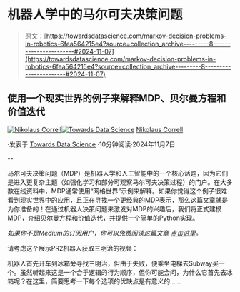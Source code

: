 # 机器人学中的马尔可夫决策问题

> 原文：[https://towardsdatascience.com/markov-decision-problems-in-robotics-6fea564215e4?source=collection_archive---------8-----------------------#2024-11-07](https://towardsdatascience.com/markov-decision-problems-in-robotics-6fea564215e4?source=collection_archive---------8-----------------------#2024-11-07)

## 使用一个现实世界的例子来解释MDP、贝尔曼方程和价值迭代

[](https://medium.com/@nikolaus.correll?source=post_page---byline--6fea564215e4--------------------------------)[![Nikolaus Correll](../Images/948c44fe797b8057e20b39023c30027b.png)](https://medium.com/@nikolaus.correll?source=post_page---byline--6fea564215e4--------------------------------)[](https://towardsdatascience.com/?source=post_page---byline--6fea564215e4--------------------------------)[![Towards Data Science](../Images/a6ff2676ffcc0c7aad8aaf1d79379785.png)](https://towardsdatascience.com/?source=post_page---byline--6fea564215e4--------------------------------) [Nikolaus Correll](https://medium.com/@nikolaus.correll?source=post_page---byline--6fea564215e4--------------------------------)

·发表于 [Towards Data Science](https://towardsdatascience.com/?source=post_page---byline--6fea564215e4--------------------------------) ·10分钟阅读·2024年11月7日

--

马尔可夫决策问题（MDP）是机器人学和人工智能中的一个核心话题，因为它们是进入更复杂主题（如强化学习和部分可观察马尔可夫决策过程）的门户。在大多数在线资料中，MDP通常使用“网格世界”示例来解释。如果你觉得这个例子很难看到现实世界中的应用，且正在寻找一个更经典的MDP表示，那么这篇文章就是为你准备的！在通过机器人决策问题来激发对MDP的兴趣后，我们将正式建模MDP，介绍贝尔曼方程和价值迭代，并提供一个简单的Python实现。

*如果你不是Medium的订阅用户，你可以免费阅读这篇文章* [*点击这里*](https://medium.com/towards-data-science/markov-decision-problems-in-robotics-6fea564215e4?sk=c3a956e684268afe9f33821e58b1ff90)*。*

请考虑这个展示PR2机器人获取三明治的视频：

机器人首先开车到冰箱旁寻找三明治，但由于失败，便乘坐电梯去Subway买一个。虽然听起来这是一个合乎逻辑的行为顺序，但你可能会问，为什么它首先去冰箱呢？在这里，简要思考一下每个选项的优缺点是有意义的……
